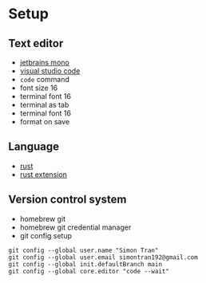 # Setup

## Text editor

- [jetbrains mono](https://www.jetbrains.com/lp/mono/)
- [visual studio code](https://code.visualstudio.com/)
- `code` command
- font size 16
- terminal font 16
- terminal as tab
- terminal font 16
- format on save

## Language

- [rust](https://www.rust-lang.org/)
- [rust extension](https://github.com/rust-lang/rust-analyzer)

## Version control system

- homebrew git
- homebrew git credential manager
- git config setup

```shell
git config --global user.name "Simon Tran"
git config --global user.email simontran192@gmail.com
git config --global init.defaultBranch main
git config --global core.editor "code --wait"
```
